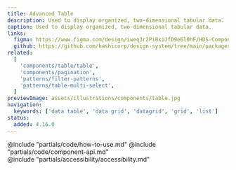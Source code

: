 ```yaml
---
title: Advanced Table
description: Used to display organized, two-dimensional tabular data.
caption: Used to display organized, two-dimensional tabular data.
links:
  figma: https://www.figma.com/design/iweq3r2Pi8xiJfD9e6lOhF/HDS-Components-v2.0?node-id=67216-35163&t=w8xQlWxzH7bwXLe2-1
  github: https://github.com/hashicorp/design-system/tree/main/packages/components/src/components/hds/advanced-table
related:
  [
    'components/table/table',
    'components/pagination',
    'patterns/filter-patterns',
    'patterns/table-multi-select',
  ]
previewImage: assets/illustrations/components/table.jpg
navigation:
  keywords: ['data table', 'data grid', 'datagrid', 'grid', 'list']
status:
  added: 4.16.0
---
```


<section data-tab="Code">
  @include "partials/code/how-to-use.md"
  @include "partials/code/component-api.md"
</section>

<section data-tab="Accessibility">
  @include "partials/accessibility/accessibility.md"
</section>
